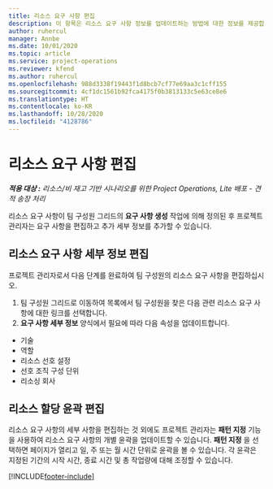 ```yaml
---
title: 리소스 요구 사항 편집
description: 이 항목은 리소스 요구 사항 정보를 업데이트하는 방법에 대한 정보를 제공합니다.
author: ruhercul
manager: Annbe
ms.date: 10/01/2020
ms.topic: article
ms.service: project-operations
ms.reviewer: kfend
ms.author: ruhercul
ms.openlocfilehash: 988d3338f19443f1d8bcb7cf77e69aa3c1cff155
ms.sourcegitcommit: 4cf1dc1561b92fca4175f0b3813133c5e63ce8e6
ms.translationtype: HT
ms.contentlocale: ko-KR
ms.lasthandoff: 10/28/2020
ms.locfileid: "4128786"
---
```

# <a name="edit-a-resource-requirement"></a>리소스 요구 사항 편집

_**적용 대상 :** 리소스/비 재고 기반 시나리오를 위한 Project Operations, Lite 배포 - 견적 송장 처리_

리소스 요구 사항이 팀 구성원 그리드의 **요구 사항 생성** 작업에 의해 정의된 후 프로젝트 관리자는 요구 사항을 편집하고 추가 세부 정보를 추가할 수 있습니다.

## <a name="edit-resource-requirement-details"></a>리소스 요구 사항 세부 정보 편집

프로젝트 관리자로서 다음 단계를 완료하여 팀 구성원의 리소스 요구 사항을 편집하십시오.

1. 팀 구성원 그리드로 이동하여 목록에서 팀 구성원을 찾은 다음 관련 리소스 요구 사항에 대한 링크를 선택합니다.
2. **요구 사항 세부 정보** 양식에서 필요에 따라 다음 속성을 업데이트합니다.

- 기술
- 역할
- 리소스 선호 설정
- 선호 조직 구성 단위
- 리소싱 회사

## <a name="edit-resource-assignment-contours"></a>리소스 할당 윤곽 편집

리소스 요구 사항의 세부 사항을 편집하는 것 외에도 프로젝트 관리자는 **패턴 지정** 기능을 사용하여 리소스 요구 사항의 개별 윤곽을 업데이트할 수 있습니다. **패턴 지정** 을 선택하면 페이지가 열리고 일, 주 또는 월 시간 단위로 윤곽을 볼 수 있습니다. 각 윤곽은 지정된 기간의 시작 시간, 종료 시간 및 총 작업량에 대해 조정할 수 있습니다.

[!INCLUDE[footer-include](../includes/footer-banner.md)]